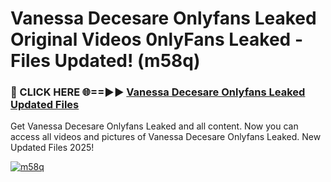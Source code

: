 # Vanessa Decesare Onlyfans Leaked Original Videos 0nlyFans Leaked - Files Updated! (m58q)

<h3>🔴 CLICK HERE 🌐==►► <a href="https://tinyurl.com/2jnfzry5" rel="nofollow">Vanessa Decesare Onlyfans Leaked Updated Files</a></h3>

Get Vanessa Decesare Onlyfans Leaked and all content. Now you can access all videos and pictures of Vanessa Decesare Onlyfans Leaked. New Updated Files 2025!

[![m58q](https://i.imgur.com/GyGTBgg.gif)](https://tinyurl.com/2jnfzry5)

